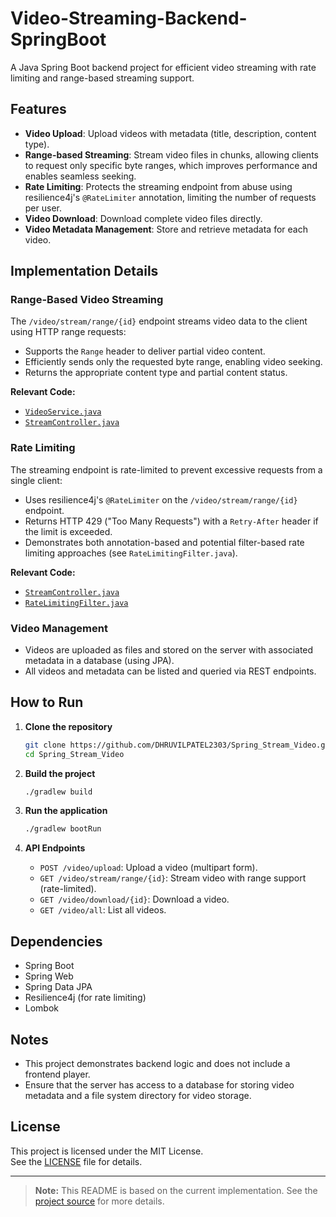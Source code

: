 # Video-Streaming-Backend-SpringBoot

A Java Spring Boot backend project for efficient video streaming with rate limiting and range-based streaming support.

## Features

- **Video Upload**: Upload videos with metadata (title, description, content type).
- **Range-based Streaming**: Stream video files in chunks, allowing clients to request only specific byte ranges, which improves performance and enables seamless seeking.
- **Rate Limiting**: Protects the streaming endpoint from abuse using resilience4j's `@RateLimiter` annotation, limiting the number of requests per user.
- **Video Download**: Download complete video files directly.
- **Video Metadata Management**: Store and retrieve metadata for each video.

## Implementation Details

### Range-Based Video Streaming

The `/video/stream/range/{id}` endpoint streams video data to the client using HTTP range requests:

- Supports the `Range` header to deliver partial video content.
- Efficiently sends only the requested byte range, enabling video seeking.
- Returns the appropriate content type and partial content status.

**Relevant Code:**
- [`VideoService.java`](https://github.com/DHRUVILPATEL2303/Spring_Stream_Video/blob/master/src/main/java/com/example/springstreambackend/services/VideoService.java)
- [`StreamController.java`](https://github.com/DHRUVILPATEL2303/Spring_Stream_Video/blob/master/src/main/java/com/example/springstreambackend/controllers/StreamController.java)

### Rate Limiting

The streaming endpoint is rate-limited to prevent excessive requests from a single client:

- Uses resilience4j's `@RateLimiter` on the `/video/stream/range/{id}` endpoint.
- Returns HTTP 429 ("Too Many Requests") with a `Retry-After` header if the limit is exceeded.
- Demonstrates both annotation-based and potential filter-based rate limiting approaches (see `RateLimitingFilter.java`).

**Relevant Code:**
- [`StreamController.java`](https://github.com/DHRUVILPATEL2303/Spring_Stream_Video/blob/master/src/main/java/com/example/springstreambackend/controllers/StreamController.java)
- [`RateLimitingFilter.java`](https://github.com/DHRUVILPATEL2303/Spring_Stream_Video/blob/master/src/main/java/com/example/springstreambackend/config/RateLimitingFilter.java)

### Video Management

- Videos are uploaded as files and stored on the server with associated metadata in a database (using JPA).
- All videos and metadata can be listed and queried via REST endpoints.

## How to Run

1. **Clone the repository**

    ```sh
    git clone https://github.com/DHRUVILPATEL2303/Spring_Stream_Video.git
    cd Spring_Stream_Video
    ```

2. **Build the project**

    ```sh
    ./gradlew build
    ```

3. **Run the application**

    ```sh
    ./gradlew bootRun
    ```

4. **API Endpoints**

    - `POST /video/upload`: Upload a video (multipart form).
    - `GET /video/stream/range/{id}`: Stream video with range support (rate-limited).
    - `GET /video/download/{id}`: Download a video.
    - `GET /video/all`: List all videos.

## Dependencies

- Spring Boot
- Spring Web
- Spring Data JPA
- Resilience4j (for rate limiting)
- Lombok

## Notes

- This project demonstrates backend logic and does not include a frontend player.
- Ensure that the server has access to a database for storing video metadata and a file system directory for video storage.

## License

This project is licensed under the MIT License.  
See the [LICENSE](./LICENSE) file for details.

---

> **Note:** This README is based on the current implementation. See the [project source](https://github.com/DHRUVILPATEL2303/Spring_Stream_Video) for more details.